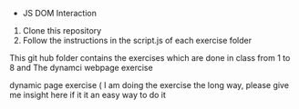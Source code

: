 * JS DOM Interaction 

1) Clone this repository
2) Follow the instructions in the script.js of each exercise folder

This git hub folder contains the exercises which are done in class from 1 to 8  and 
The dynamci webpage exercise

dynamic page exercise ( I am doing the exercise the long way, please give me insight here  if it it an easy way to do it 
